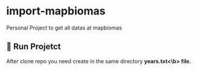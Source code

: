 # import-mapbiomas
Personal Project to get all datas at mapbiomas 

<h2> 🔨 Run Projetct </h2>

After clone repo you need create in the same directory <b>years.txt<\b> file.
  

  
